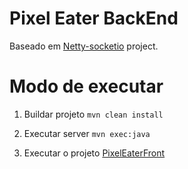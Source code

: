 # Pixel Eater BackEnd

Baseado em [Netty-socketio](https://github.com/mrniko/netty-socketio) project.

# Modo de executar

1. Buildar projeto
   `mvn clean install`

2. Executar server
   `mvn exec:java`
3. Executar o projeto [PixelEaterFront](https://github.com/Pedinpsy/PixelEaterFront)

   
